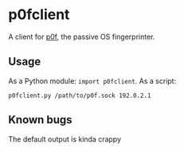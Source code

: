 p0fclient
=========

A client for [p0f](http://lcamtuf.coredump.cx/p0f3/), the passive OS
fingerprinter.

Usage
-----

As a Python module: `import p0fclient`. As a script:

    p0fclient.py /path/to/p0f.sock 192.0.2.1

Known bugs
----------

The default output is kinda crappy
